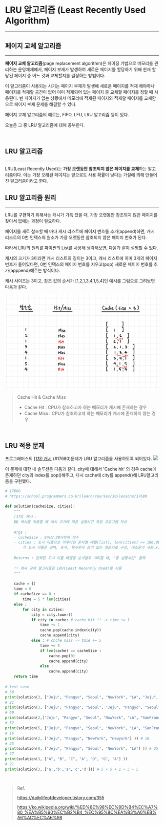 # LRU 알고리즘 (Least Recently Used Algorithm)
---


## 페이지 교체 알고리즘 
--- 
**페이지 교체 알고리즘**(page replacement algorithm)은 페이징 기법으로 메모리를 관리하는 운영체제에서, 페이지 부재가 발생하여 새로운 페이지를 할당하기 위해 현재 할당된 페이지 중 어느 것과 교체할지를 결정하는 방법이다. 

이 알고리즘이 사용되는 시기는 페이지 부재가 발생해 새로운 페이지를 적재 해야하나 페이지를 적재할 공간이 없어 이미 적재되어 있는 페이지 중 교체할 페이지를 정할 때 사용된다. 빈 페이지가 없는 상황에서 메모리에 적재된 페이지와 적재할 페이지를 교체함으로 페이지 부재 문제를 해결할 수 있다.

페이지 교체 알고리즘의 예로는, FIFO, LFU, LRU 알고리즘 등이 있다. 

오늘은 그 중 LRU 알고리즘에 대해 공부한다.

</br>

## LRU 알고리즘 
---
LRU(Least Recently Used)는 **가장 오랫동안 참조되지 않은 페이지를 교체**하는 알고리즘이다.
이는 가장 오래된 페이지는 앞으로도 사용 확률이 낮다는 가설에 의해 만들어진 알고리즘이라고 한다.

## LRU 알고리즘 원리 
--- 
LRU를 구현하기 위해서는 캐시가 가득 찼을 때, 가장 오랫동안 참조되지 않은 페이지를 찾아서 없애는 과정이 필요하다. 

페이지를 새로 참조할 때 마다 캐시 리스트에 페이지 번호를 추가(append)하면, 캐시 리스트의 0번 인덱스의 원소가 가장 오랫동안 참조되지 않은 페이지 번호가 된다.

따라서 LRU의 원리를 파이썬의 List를 사용해 생각해보면, 다음과 같이 설명할 수 있다.

캐시의 크기가 3이라면 캐시 리스트의 길이는 3이고, 캐시 리스트에 이미 3개의 페이지 번호가 들어있다면, 0번 인덱스의 페이지 번호를 지우고(pop) 새로운 페이지 번호를 추가(apppend)해주는 방식이다. 

캐시 사이즈는 3이고, 참조 값의 순서가 [1,2,1,3,4,1,5,4]인 예시를 그림으로 그려보면 다음과 같다. 

![alt text](LRU_01.png)

>Cache Hit & Cache Miss 
>- Cache Hit : CPU가 참조하고자 하는 메모리가 캐시에 존재하는 경우 
>- Cache Miss : CPU가 참조하고자 하는 메모리가 캐시에 존재하지 않는 경우 

</br>

## LRU 적용 문제 
프로그래머스의 [[1차] 캐시](https://school.programmers.co.kr/learn/courses/30/lessons/17680) (#17680)문제가 LRU 알고리즘을 사용하도록 되어있다. 
<img src="https://velog.velcdn.com/images/ja_efan/post/1caf6d6d-cff8-446d-b83b-2f3e6e766ab1/image.png" width=70%>

이 문제에 대한 내 솔루션은 다음과 같다.
city에 대해서 'Cache hit' 의 경우 cache에 존재하던 city의 index를 pop()해주고, 다시 cache에 city를 append()해 LRU알고리즘을 구현했다.
```python
# 17680
# https://school.programmers.co.kr/learn/courses/30/lessons/17680

def solution(cacheSize, cities):
    """
    [1차] 캐시 : 
    DB 캐시를 적용할 때 캐시 크기에 따른 실행시간 측정 프로그램 작성

    Args :
    - cacheSize : 0이상 30이하의 정수 
    - cities : 도시 이름으로 이루어진 문자열 배열(list), len(cities) <= 100,000
        각 도시 이름은 공백, 숫자, 특수문자 등이 없는 영문자로 구성, 대소문가 구분 x. 도시 이름은 최대 20자.

    Returns : 입력된 도시 이름 배열을 순서댇로 처리할 때, '총 실행시간' 출력 

    !! 캐시 교체 알고리즘은 LRU(Least Recently Used)를 사용
    """

    cache = []
    time = 0
    if cacheSize == 0 :
        time = 5 * len(cities)
    else :
        for city in cities:
            city = city.lower()
            if city in cache: # cache hit !! -> time += 1
                time += 1
                cache.pop(cache.index(city))
                cache.append(city)
            else : # chche miss -> tmie += 5
                time += 5
                if len(cache) == cacheSize :
                    cache.pop(0)
                    cache.append(city)
                else : 
                    cache.append(city)
    return time

# test case 
# 50
print(solution(3, ["Jeju", "Pangyo", "Seoul", "NewYork", "LA", "Jeju", "Pangyo", "Seoul", "NewYork", "LA"])) 
# 21
print(solution(3, ["Jeju", "Pangyo", "Seoul", "Jeju", "Pangyo", "Seoul", "Jeju", "Pangyo", "Seoul"])) # 21
# 60
print(solution(2,["Jeju", "Pangyo", "Seoul", "NewYork", "LA", "SanFrancisco", "Seoul", "Rome", "Paris", "Jeju", "NewYork", "Rome"])) # 60
# 52
print(solution(5, ["Jeju", "Pangyo", "Seoul", "NewYork", "LA", "SanFrancisco", "Seoul", "Rome", "Paris", "Jeju", "NewYork", "Rome"])) # 52
# 16
print(solution(2, ["Jeju", "Pangyo", "NewYork", "newyork"] )) # 16
# 25
print(solution(0, ["Jeju", "Pangyo", "Seoul", "NewYork", "LA"] )) # 25
# 27 
print(solution(3, ["A", "B", "C", "A", "D", "G", "A"] ))
# 21
print(solution(3, ['a','b','a','c','d'])) # 5 + 5 + 1 + 5 + 5 
```

</br>

>Ref.
>
>https://dailylifeofdeveloper.tistory.com/355
>
>https://ko.wikipedia.org/wiki/%ED%8E%98%EC%9D%B4%EC%A7%80_%EA%B5%90%EC%B2%B4_%EC%95%8C%EA%B3%A0%EB%A6%AC%EC%A6%98